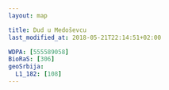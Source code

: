 ```yaml
---
layout: map

title: Dud u Medoševcu
last_modified_at: 2018-05-21T22:14:51+02:00

WDPA: [555589058]
BioRaS: [306]
geoSrbija:
  L1_182: [108]
---
```

